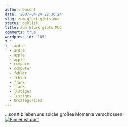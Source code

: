 ```yaml
---
author: bascht
date: '2007-04-24 22:36:24'
slug: zum-gluck-gibts-muc
status: publish
title: Zum Glück gibts MUC
comments: true
wordpress_id: '105'
? ''
: - andré
  - andré
  - apple
  - apple
  - computer
  - computer
  - fehler
  - fehler
  - frank
  - frank
  - lustiges
  - lustiges
  - Uncategorized
---
```


...sonst blieben uns solche großen Momente verschlossen:
[![Finder ist doof](http://www.bascht.com/uploads/2007/04/macfindershot.jpg)](http://www.bascht.com/uploads/2007/04/macfindershot.jpg "Finder ist doof")


